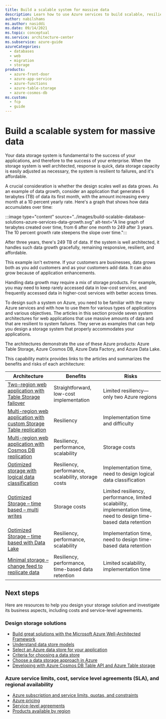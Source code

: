 ```yaml
---
title: Build a scalable system for massive data
description: Learn how to use Azure services to build scalable, resilient, and affordable high-available systems that handle massive amounts of data.
author: nabilshams
ms.author: nasiddi
ms.date: 09/14/2021
ms.topic: conceptual
ms.service: architecture-center
ms.subservice: azure-guide
azureCategories:
  - databases
  - web
  - migration
  - storage
products:
  - azure-front-door
  - azure-app-service
  - azure-functions
  - azure-table-storage
  - azure-cosmos-db
ms.custom:
  - fcp
  - guide
---
```


# Build a scalable system for massive data

Your data storage system is fundamental to the success of your applications, and therefore to the success of your enterprise. When the storage system is well architected, response is quick, data storage capacity is easily adjusted as necessary, the system is resilient to failures, and it's affordable.

A crucial consideration is whether the design scales well as data grows. As an example of data growth, consider an application that generates 6 terabytes (TB) of data its first month, with the amount increasing every month at a 10 percent yearly rate. Here's a graph that shows how data accumulates over time:

:::image type="content" source="../images/build-scalable-database-solutions-azure-services-data-growth.svg" alt-text="A line graph of terabytes created over time, from 6 after one month to 249 after 3 years. The 10 percent growth rate steepens the slope over time.":::

After three years, there's 249 TB of data. If the system is well architected, it handles such data growth gracefully, remaining responsive, resilient, and affordable.

This example isn't extreme. If your customers are businesses, data grows both as you add customers and as your customers add data. It can also grow because of application enhancements.

Handling data growth may require a mix of storage products. For example, you may need to keep rarely accessed data in low-cost services, and frequently accessed data in higher-cost services with better access times.

To design such a system on Azure, you need to be familiar with the many Azure services and with how to use them for various types of applications and various objectives. The articles in this section provide seven system architectures for web applications that use massive amounts of data and that are resilient to system failures. They serve as examples that can help you design a storage system that properly accommodates your applications.

The architectures demonstrate the use of these Azure products: Azure Table Storage, Azure Cosmos DB, Azure Data Factory, and Azure Data Lake.

This capability matrix provides links to the articles and summarizes the benefits and risks of each architecture:

| Architecture | Benefits | Risks |
|---------|----------|-------|
|[Two-region web application with Table Storage failover](../../solution-ideas/articles/multi-region-web-app-azure-table-failover.yml)|Straightforward, low-cost implementation|Limited resiliency—only two Azure regions|
|[Multi-region web application with custom Storage Table replication](../../solution-ideas/articles/multi-region-web-app-multi-writes-azure-table.yml)|Resiliency|Implementation time and difficulty|
|[Multi-region web application with Cosmos DB replication](../../solution-ideas/articles/multi-region-web-app-cosmos-db-replication.yml)|Resiliency, performance, scalability|Storage costs|
|[Optimized storage with logical data classification](../../solution-ideas/articles/optimized-storage-logical-data-classification.yml)|Resiliency, performance, scalability, storage costs|Implementation time, need to design logical data classification|
|[Optimized Storage – time based – multi writes](../../solution-ideas/articles/optimized-storage-time-based-multi-writes.yml)|Storage costs|Limited resiliency, performance, limited scalability, implementation time, need to design time-based data retention|
| [Optimized Storage – time based with Data Lake](../../solution-ideas/articles/optimized-storage-time-based-data-lake.yml)|Resiliency, performance, scalability|Implementation time, need to design time-based data retention|
|[Minimal storage – change feed to replicate data](../../solution-ideas/articles/minimal-storage-change-feed-replicate-data.yml)|Resiliency, performance, time-based data retention|Limited scalability, implementation time|

## Next steps

Here are resources to help you design your storage solution and investigate its business aspects, including costs and service-level agreements.

### Design storage solutions

- [Build great solutions with the Microsoft Azure Well-Architected Framework](/learn/paths/azure-well-architected-framework)
- [Understand data store models](../../guide/technology-choices/data-store-overview.md)
- [Select an Azure data store for your application](../../guide/technology-choices/data-store-decision-tree.md)
- [Criteria for choosing a data store](../../guide/technology-choices/data-store-considerations.md)
- [Choose a data storage approach in Azure](/learn/modules/choose-storage-approach-in-azure)
- [Developing with Azure Cosmos DB Table API and Azure Table storage](/azure/cosmos-db/table-support)

### Azure service limits, cost, service level agreements (SLA), and regional availability

- [Azure subscription and service limits, quotas, and constraints](/azure/azure-subscription-service-limits)
- [Azure pricing](https://azure.microsoft.com/pricing)
- [Service-level agreements](https://azure.microsoft.com/support/legal/sla)
- [Products available by region](https://azure.microsoft.com/global-infrastructure/services)
